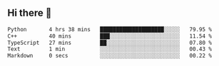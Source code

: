 ## Hi there 👋

 <!--START_SECTION:waka-->

```txt
Python       4 hrs 38 mins   ████████████████████░░░░░   79.95 %
C++          40 mins         ███░░░░░░░░░░░░░░░░░░░░░░   11.54 %
TypeScript   27 mins         ██░░░░░░░░░░░░░░░░░░░░░░░   07.80 %
Text         1 min           ░░░░░░░░░░░░░░░░░░░░░░░░░   00.43 %
Markdown     0 secs          ░░░░░░░░░░░░░░░░░░░░░░░░░   00.22 %
```

<!--END_SECTION:waka-->

<!--
**ValentinRapp/ValentinRapp** is a ✨ _special_ ✨ repository because its `README.md` (this file) appears on your GitHub profile.

Here are some ideas to get you started:

- 🔭 I’m currently working on ...
- 🌱 I’m currently learning ...
- 👯 I’m looking to collaborate on ...
- 🤔 I’m looking for help with ...
- 💬 Ask me about ...
- 📫 How to reach me: ...
- 😄 Pronouns: ...
- ⚡ Fun fact: ...
-->
